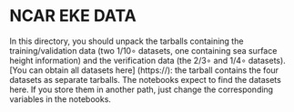 # NCAR EKE DATA

In this directory, you should unpack the tarballs containing the training/validation data (two $1/10\circ$ datasets, one containing sea surface height information) and the verification data (the $2/3\circ$ and $1/4\circ$ datasets). [You can obtain all datasets here] (https://): the tarball contains the four datasets as separate tarballs. The notebooks expect to find the datasets here. If you store them in another path, just change the corresponding variables in the notebooks.